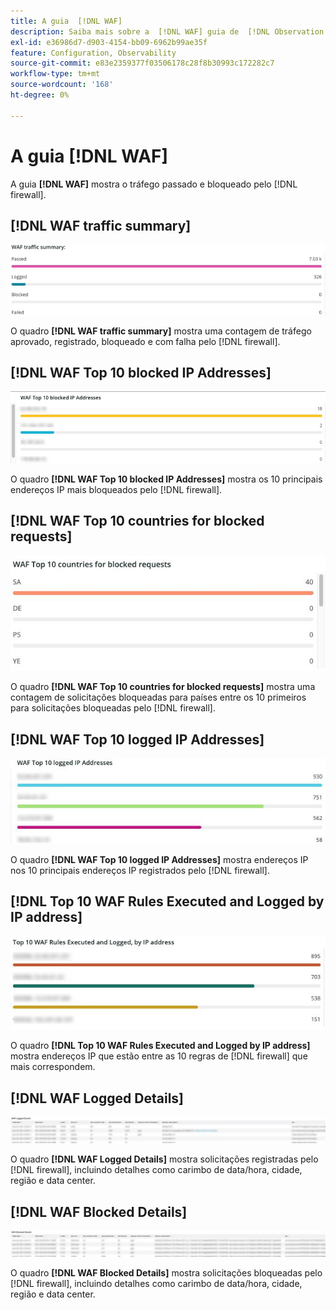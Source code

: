 ```yaml
---
title: A guia  [!DNL WAF]
description: Saiba mais sobre a  [!DNL WAF] guia de  [!DNL Observation for Adobe Commerce].
exl-id: e36986d7-d903-4154-bb09-6962b99ae35f
feature: Configuration, Observability
source-git-commit: e83e2359377f03506178c28f8b30993c172282c7
workflow-type: tm+mt
source-wordcount: '168'
ht-degree: 0%

---
```


# A guia [!DNL WAF]

A guia **[!DNL WAF]** mostra o tráfego passado e bloqueado pelo [!DNL firewall].

## [!DNL WAF traffic summary]

![Resumo do tráfego do WAF](../../assets/tools/observation-for-adobe-commerce/waf-1.png)

O quadro **[!DNL WAF traffic summary]** mostra uma contagem de tráfego aprovado, registrado, bloqueado e com falha pelo [!DNL firewall].

## [!DNL WAF Top 10 blocked IP Addresses]

![Os 10 principais endereços IP bloqueados do WAF](../../assets/tools/observation-for-adobe-commerce/waf-2.png)

O quadro **[!DNL WAF Top 10 blocked IP Addresses]** mostra os 10 principais endereços IP mais bloqueados pelo [!DNL firewall].

## [!DNL WAF Top 10 countries for blocked requests]

![Os 10 principais países do WAF para solicitações bloqueadas](../../assets/tools/observation-for-adobe-commerce/waf-3.jpg)

O quadro **[!DNL WAF Top 10 countries for blocked requests]** mostra uma contagem de solicitações bloqueadas para países entre os 10 primeiros para solicitações bloqueadas pelo [!DNL firewall].

## [!DNL WAF Top 10 logged IP Addresses]

![Os 10 principais endereços IP registrados do WAF](../../assets/tools/observation-for-adobe-commerce/waf-4.jpg)

O quadro **[!DNL WAF Top 10 logged IP Addresses]** mostra endereços IP nos 10 principais endereços IP registrados pelo [!DNL firewall].

## [!DNL Top 10 WAF Rules Executed and Logged by IP address]

![As 10 principais regras WAF executadas e registradas em log pelo endereço IP](../../assets/tools/observation-for-adobe-commerce/waf-5.jpg)

O quadro **[!DNL Top 10 WAF Rules Executed and Logged by IP address]** mostra endereços IP que estão entre as 10 regras de [!DNL firewall] que mais correspondem.

## [!DNL WAF Logged Details]

![Detalhes registrados no WAF](../../assets/tools/observation-for-adobe-commerce/waf-6.jpg)

O quadro **[!DNL WAF Logged Details]** mostra solicitações registradas pelo [!DNL firewall], incluindo detalhes como carimbo de data/hora, cidade, região e data center.

## [!DNL WAF Blocked Details]

![Detalhes bloqueados do WAF](../../assets/tools/observation-for-adobe-commerce/waf-7.jpg)

O quadro **[!DNL WAF Blocked Details]** mostra solicitações bloqueadas pelo [!DNL firewall], incluindo detalhes como carimbo de data/hora, cidade, região e data center.
